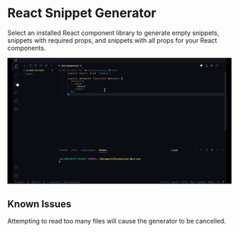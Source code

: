 # React Snippet Generator

Select an installed React component library to generate empty snippets, snippets with required props, and snippets with all props for your React components.

![Alt Text](./screenCapture.gif)

## Known Issues

Attempting to read too many files will cause the generator to be cancelled.
